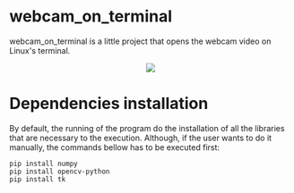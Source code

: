 # webcam_on_terminal
webcam_on_terminal is a little project that opens the webcam video on Linux's terminal. 

<p align="center">
  <img src="https://github.com/mathemaia/webcam_on_terminal/blob/main/data/demonstracao.gif">
</p>

# Dependencies installation
By default, the running of the program do the installation of all the libraries that are necessary to the execution. Although, if the user wants to do it manually, the commands bellow has to be executed first:

```
pip install numpy
pip install opencv-python
pip install tk
```
